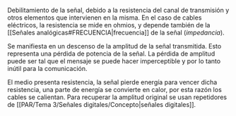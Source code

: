 Debilitamiento de la señal, debido a la resistencia 
del canal de transmisión y otros elementos que intervienen en la misma. En el caso de cables eléctricos, la resistencia se mide en ohmios, y depende también de la [[Señales analógicas#FRECUENCIA|frecuencia]] de la señal (*impedancia*).

Se manifiesta en un descenso de la amplitud de la señal transmitida. Esto representa una pérdida de potencia de la señal. La pérdida de amplitud puede ser tal que el mensaje se puede hacer imperceptible y por lo tanto inútil para la comunicación.

El medio presenta resistencia, la señal pierde energía para vencer dicha resistencia, una parte de energía se convierte en calor, por esta razón los cables se calientan. Para recuperar la amplitud original se usan repetidores de [[PAR/Tema 3/Señales digitales/Concepto|señales digitales]].